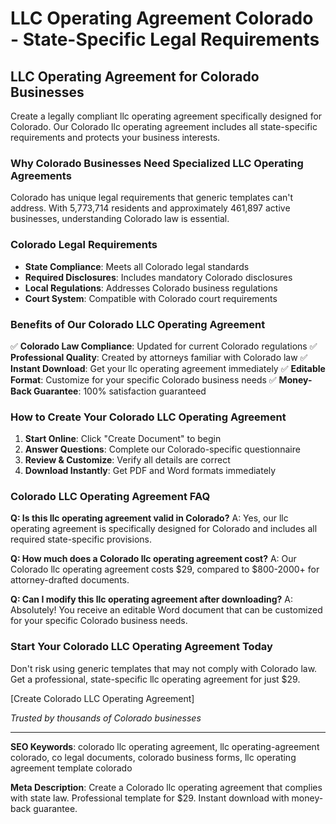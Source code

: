 # LLC Operating Agreement Colorado - State-Specific Legal Requirements

## LLC Operating Agreement for Colorado Businesses

Create a legally compliant llc operating agreement specifically designed for Colorado. Our Colorado llc operating agreement includes all state-specific requirements and protects your business interests.

### Why Colorado Businesses Need Specialized LLC Operating Agreements

Colorado has unique legal requirements that generic templates can't address. With 5,773,714 residents and approximately 461,897 active businesses, understanding Colorado law is essential.

### Colorado Legal Requirements

- **State Compliance**: Meets all Colorado legal standards
- **Required Disclosures**: Includes mandatory Colorado disclosures
- **Local Regulations**: Addresses Colorado business regulations
- **Court System**: Compatible with Colorado court requirements

### Benefits of Our Colorado LLC Operating Agreement

✅ **Colorado Law Compliance**: Updated for current Colorado regulations
✅ **Professional Quality**: Created by attorneys familiar with Colorado law
✅ **Instant Download**: Get your llc operating agreement immediately
✅ **Editable Format**: Customize for your specific Colorado business needs
✅ **Money-Back Guarantee**: 100% satisfaction guaranteed

### How to Create Your Colorado LLC Operating Agreement

1. **Start Online**: Click "Create Document" to begin
2. **Answer Questions**: Complete our Colorado-specific questionnaire
3. **Review & Customize**: Verify all details are correct
4. **Download Instantly**: Get PDF and Word formats immediately

### Colorado LLC Operating Agreement FAQ

**Q: Is this llc operating agreement valid in Colorado?**
A: Yes, our llc operating agreement is specifically designed for Colorado and includes all required state-specific provisions.

**Q: How much does a Colorado llc operating agreement cost?**
A: Our Colorado llc operating agreement costs $29, compared to $800-2000+ for attorney-drafted documents.

**Q: Can I modify this llc operating agreement after downloading?**
A: Absolutely! You receive an editable Word document that can be customized for your specific Colorado business needs.

### Start Your Colorado LLC Operating Agreement Today

Don't risk using generic templates that may not comply with Colorado law. Get a professional, state-specific llc operating agreement for just $29.

[Create Colorado LLC Operating Agreement]

_Trusted by thousands of Colorado businesses_

---

**SEO Keywords**: colorado llc operating agreement, llc operating-agreement colorado, co legal documents, colorado business forms, llc operating agreement template colorado

**Meta Description**: Create a Colorado llc operating agreement that complies with state law. Professional template for $29. Instant download with money-back guarantee.
